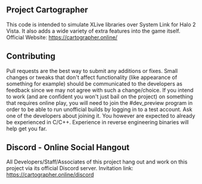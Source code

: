 ## Project Cartographer
This code is intended to simulate XLive libraries over System Link for Halo 2 Vista. It also adds a wide variety of extra features into the game itself.
Official Website: https://cartographer.online/

## Contributing
Pull requests are the best way to submit any additions or fixes. Small changes or tweaks that don't affect functionality (like appearance of something for example) should be communicated to the developers as feedback since we may not agree with such a change/choice. If you intend to work (and are confident you won't just bail on the project) on something that requires online play, you will need to join the #dev_preview program in order to be able to run unofficial builds by logging in to a test account. Ask one of the developers about joining it. You however are expected to already be experienced in C/C++. Experience in reverse engineering binaries will help get you far.

## Discord - Online Social Hangout
All Developers/Staff/Associates of this project hang out and work on this project via its official Discord server.
Invitation link: https://cartographer.online/discord
